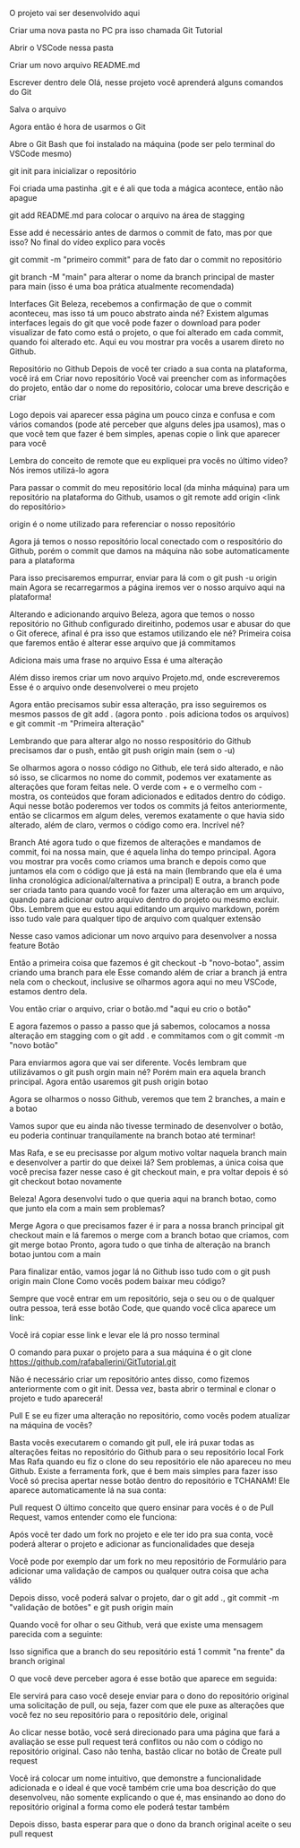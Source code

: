 O projeto vai ser desenvolvido aqui

Criar uma nova pasta no PC pra isso chamada Git Tutorial

Abrir o VSCode nessa pasta

Criar um novo arquivo README.md

Escrever dentro dele Olá, nesse projeto você aprenderá alguns comandos do Git

Salva o arquivo

Agora então é hora de usarmos o Git

Abre o Git Bash que foi instalado na máquina (pode ser pelo terminal do VSCode mesmo)

git init para inicializar o repositório

Foi criada uma pastinha .git e é ali que toda a mágica acontece, então não apague

git add README.md para colocar o arquivo na área de stagging

Esse add é necessário antes de darmos o commit de fato, mas por que isso? No final do vídeo explico para vocês

git commit -m "primeiro commit" para de fato dar o commit no repositório

git branch -M "main" para alterar o nome da branch principal de master para main (isso é uma boa prática atualmente recomendada)

Interfaces Git
Beleza, recebemos a confirmação de que o commit aconteceu, mas isso tá um pouco abstrato ainda né? Existem algumas interfaces legais do git que você pode fazer o download para poder visualizar de fato como está o projeto, o que foi alterado em cada commit, quando foi alterado etc. Aqui eu vou mostrar pra vocês a usarem direto no Github.

Repositório no Github
Depois de você ter criado a sua conta na plataforma, você irá em Criar novo repositório
Você vai preencher com as informações do projeto, então dar o nome do repositório, colocar uma breve descrição e criar



Logo depois vai aparecer essa página um pouco cinza e confusa e com vários comandos (pode até perceber que alguns deles jpa usamos), mas o que você tem que fazer é bem simples, apenas copie o link que aparecer para você



Lembra do conceito de remote que eu expliquei pra vocês no último vídeo? Nós iremos utilizá-lo agora

Para passar o commit do meu repositório local (da minha máquina) para um repositório na plataforma do Github, usamos o git remote add origin <link do repositório>

origin é o nome utilizado para referenciar o nosso repositório

Agora já temos o nosso repositório local conectado com o respositório do Github, porém o commit que damos na máquina não sobe automaticamente para a plataforma

Para isso precisaremos empurrar, enviar para lá com o git push -u origin main
Agora se recarregarmos a página iremos ver o nosso arquivo aqui na plataforma!

Alterando e adicionando arquivo
Beleza, agora que temos o nosso repositório no Github configurado direitinho, podemos usar e abusar do que o Git oferece, afinal é pra isso que estamos utilizando ele né? Primeira coisa que faremos então é alterar esse arquivo que já commitamos

Adiciona mais uma frase no arquivo Essa é uma alteração

Além disso iremos criar um novo arquivo Projeto.md, onde escreveremos Esse é o arquivo onde desenvolverei o meu projeto

Agora então precisamos subir essa alteração, pra isso seguiremos os mesmos passos de git add . (agora ponto . pois adiciona todos os arquivos) e git commit -m "Primeira alteração"

Lembrando que para alterar algo no nosso respositório do Github precisamos dar o push, então git push origin main (sem o -u)

Se olharmos agora o nosso código no Github, ele terá sido alterado, e não só isso, se clicarmos no nome do commit, podemos ver exatamente as alterações que foram feitas nele. O verde com + e o vermelho com - mostra, os conteúdos que foram adicionados e editados dentro do código. Aqui nesse botão poderemos ver todos os commits já feitos anteriormente, então se clicarmos em algum deles, veremos exatamente o que havia sido alterado, além de claro, vermos o código como era. Incrível né?



Branch
Até agora tudo o que fizemos de alterações e mandamos de commit, foi na nossa main, que é aquela linha do tempo principal. Agora vou mostrar pra vocês como criamos uma branch e depois como que juntamos ela com o código que já está na main (lembrando que ela é uma linha cronológica adicional/alternativa a principal) E outra, a branch pode ser criada tanto para quando você for fazer uma alteração em um arquivo, quando para adicionar outro arquivo dentro do projeto ou mesmo excluir.
Obs. Lembrem que eu estou aqui editando um arquivo markdown, porém isso tudo vale para qualquer tipo de arquivo com qualquer extensão

Nesse caso vamos adicionar um novo arquivo para desenvolver a nossa feature Botão

Então a primeira coisa que fazemos é git checkout -b "novo-botao", assim criando uma branch para ele Esse comando além de criar a branch já entra nela com o checkout, inclusive se olharmos agora aqui no meu VSCode, estamos dentro dela.

Vou então criar o arquivo, criar o botão.md "aqui eu crio o botão"

E agora fazemos o passo a passo que já sabemos, colocamos a nossa alteração em stagging com o git add . e commitamos com o git commit -m "novo botão"

Para enviarmos agora que vai ser diferente. Vocês lembram que utilizávamos o git push orgin main né? Porém main era aquela branch principal. Agora então usaremos git push origin botao

Agora se olharmos o nosso Github, veremos que tem 2 branches, a main e a botao



Vamos supor que eu ainda não tivesse terminado de desenvolver o botão, eu poderia continuar tranquilamente na branch botao até terminar!

Mas Rafa, e se eu precisasse por algum motivo voltar naquela branch main e desenvolver a partir do que deixei lá? Sem problemas, a única coisa que você precisa fazer nesse caso é git checkout main, e pra voltar depois é só git checkout botao novamente

Beleza! Agora desenvolvi tudo o que queria aqui na branch botao, como que junto ela com a main sem problemas?

Merge
Agora o que precisamos fazer é ir para a nossa branch principal git checkout main e lá faremos o merge com a branch botao que criamos, com git merge botao
Pronto, agora tudo o que tinha de alteração na branch botao juntou com a main

Para finalizar então, vamos jogar lá no Github isso tudo com o git push origin main
Clone
Como vocês podem baixar meu código?

Sempre que você entrar em um repositório, seja o seu ou o de qualquer outra pessoa, terá esse botão Code, que quando você clica aparece um link:



Você irá copiar esse link e levar ele lá pro nosso terminal

O comando para puxar o projeto para a sua máquina é o git clone https://github.com/rafaballerini/GitTutorial.git

Não é necessário criar um repositório antes disso, como fizemos anteriormente com o git init. Dessa vez, basta abrir o terminal e clonar o projeto e tudo aparecerá!

Pull
E se eu fizer uma alteração no repositório, como vocês podem atualizar na máquina de vocês?

Basta vocês executarem o comando git pull, ele irá puxar todas as alterações feitas no repositório do Github para o seu repositório local
Fork
Mas Rafa quando eu fiz o clone do seu repositório ele não apareceu no meu Github. Existe a ferramenta fork, que é bem mais simples para fazer isso Você só precisa apertar nesse botão dentro do repositório e TCHANAM! Ele aparece automaticamente lá na sua conta:



Pull request
O último conceito que quero ensinar para vocês é o de Pull Request, vamos entender como ele funciona:

Após você ter dado um fork no projeto e ele ter ido pra sua conta, você poderá alterar o projeto e adicionar as funcionalidades que deseja

Você pode por exemplo dar um fork no meu repositório de Formulário para adicionar uma validação de campos ou qualquer outra coisa que acha válido

Depois disso, você poderá salvar o projeto, dar o git add ., git commit -m "validação de botões" e git push origin main

Quando você for olhar o seu Github, verá que existe uma mensagem parecida com a seguinte:



Isso significa que a branch do seu repositório está 1 commit "na frente" da branch original

O que você deve perceber agora é esse botão que aparece em seguida:



Ele servirá para caso você deseje enviar para o dono do repositório original uma solicitação de pull, ou seja, fazer com que ele puxe as alterações que você fez no seu repositório para o repositório dele, original

Ao clicar nesse botão, você será direcionado para uma página que fará a avaliação se esse pull request terá conflitos ou não com o código no repositório original. Caso não tenha, bastão clicar no botão de Create pull request



Você irá colocar um nome intuitivo, que demonstre a funcionalidade adicionada e o ideal é que você também crie uma boa descrição do que desenvolveu, não somente explicando o que é, mas ensinando ao dono do repositório original a forma como ele poderá testar também

Depois disso, basta esperar para que o dono da branch original aceite o seu pull request